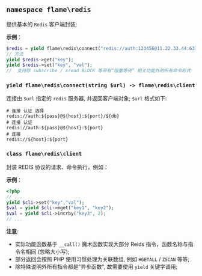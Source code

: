 ## `namespace flame\redis`

提供基本的 `Redis` 客户端封装;

**示例**：
``` PHP
$redis = yield flame\redis\connect("redis://auth:123456@11.22.33.44:6379/0")
// 方法
yield $redis->get("key");
yield $redis->set("key", "val");
//  支持除 subscribe / xread BLOCK 等带有“阻塞等待” 相关功能外的所有命令形式
```

### `yield flame\redis\connect(string $url) -> flame\redis\client`
连接由 `$url` 指定的 `redis` 服务器, 并返回客户端对象; `$url` 格式如下:

```
# 连接 认证 选择
redis://auth:${pass}@${host}:${port}/${db}
# 连接 认证
redis://auth:${pass}@${host}:${port}
# 连接
redis://${host}:${port}
```

### `class flame\redis\client`
封装 REDIS 协议的请求、命令执行，例如：

**示例**：
``` PHP
<?php
// ...
yield $cli->set("key","val");
$val = yield $cli->mget("key1", "key2");
$val = yield $cli->incrby("key3", 2);
// ...
```

**注意**:
* 实际功能函数基于 `__call()` 魔术函数实现大部分 Reids 指令，函数名称与指令名相同 (忽略大小写);
* 部分返回会按照 PHP 使用习惯处理为关联数组, 例如 `HGETALL` / `ZSCAN` 等等;
* 除特殊说明外所有指令都是"异步函数", 故需要使用 `yield` 关键字调用;
